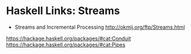 # Haskell Links: Streams

- Streams and Incremental Processing http://okmij.org/ftp/Streams.html

https://hackage.haskell.org/packages/#cat:Conduit
https://hackage.haskell.org/packages/#cat:Pipes
